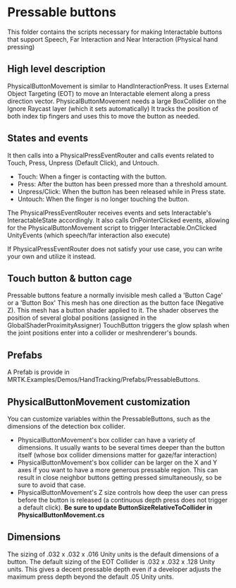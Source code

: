 # Pressable buttons

This folder contains the scripts necessary for making Interactable buttons that support Speech, Far Interaction and Near Interaction (Physical hand pressing)

## High level description

PhysicalButtonMovement is similar to HandInteractionPress.
It uses External Object Targeting (EOT) to move an Interactable element along a press direction vector.
PhysicalButtonMovement needs a large BoxCollider on the Ignore Raycast layer (which it sets automatically)
It tracks the position of both index tip fingers and uses this to move the button as needed.

## States and events

It then calls into a PhysicalPressEventRouter and calls events related to Touch, Press, Unpress (Default Click), and Untouch.

* Touch: When a finger is contacting with the button.
* Press: After the button has been pressed more than a threshold amount.
* Unpress/Click: When the button has been released while in Press state.
* Untouch: When the finger is no longer touching the button.

The PhysicalPressEventRouter receives events and sets Interactable's InteractableState accordingly.
It also calls OnPointerClicked events, allowing for the PhysicalButtonMovement script to trigger Interactable.OnClicked UnityEvents (which speech/far interaction also execute)

If PhysicalPressEventRouter does not satisfy your use case, you can write your own and utilize it instead.

## Touch button & button cage

Pressable buttons feature a normally invisible mesh called a 'Button Cage' or a 'Button Box'
This mesh has one direction as the button face (Negative Z).
This mesh has a button shader applied to it. The shader observes the position of several global positions (assigned in the GlobalShaderProximityAssigner)
TouchButton triggers the glow splash when the joint positions enter into a collider or meshrenderer's bounds.

## Prefabs

A Prefab is provide in MRTK.Examples/Demos/HandTracking/Prefabs/PressableButtons.

## PhysicalButtonMovement customization

You can customize variables within the PressableButtons, such as the dimensions of the detection box collider.

- PhysicalButtonMovement's box collider can have a variety of dimensions. It usually wants to be several times deeper than the button itself (whose box collider dimensions matter for gaze/far interaction)
- PhysicalButtonMovement's box collider can be larger on the X and Y axes if you want to have a more generous pressable region. This can result in close neighbor buttons getting pressed simultaneously, so be sure to avoid that case.
- PhysicalButtonMovement's Z size controls how deep the user can press before the button is released (a continuous depth press does not trigger a default click). **Be sure to update ButtonSizeRelativeToCollider in PhysicalButtonMovement.cs**

## Dimensions

The sizing of .032 x .032 x .016 Unity units is the default dimensions of a button.
The default sizing of the EOT Collider is .032 x .032 x .128 Unity units. This gives a decent pressable depth even if a developer adjusts the maximum press depth beyond the default .05 Unity units.